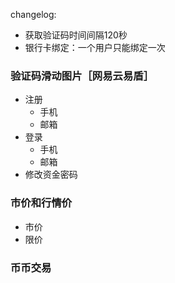 changelog:

* 获取验证码时间间隔120秒
* 银行卡绑定：一个用户只能绑定一次

### 验证码滑动图片［网易云易盾］

* 注册
	* 手机
	* 邮箱
* 登录
	* 手机
	* 邮箱
* 修改资金密码

### 市价和行情价

* 市价
* 限价

### 币币交易


